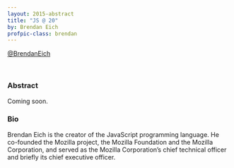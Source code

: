 ```yaml
---
layout: 2015-abstract
title: "JS @ 20"
by: Brendan Eich
profpic-class: brendan
---
```


[@BrendanEich](https://twitter.com/BrendanEich)

<br>

### Abstract

Coming soon.

### Bio

Brendan Eich is the creator of the JavaScript programming language. He co-founded the Mozilla project, the Mozilla Foundation and the Mozilla Corporation, and served as the Mozilla Corporation’s chief technical officer and briefly its chief executive officer.